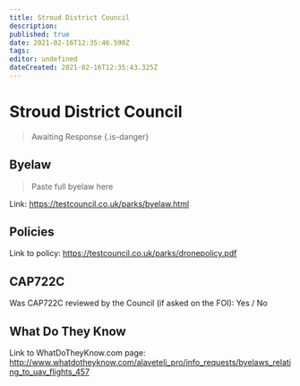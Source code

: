 ```yaml
---
title: Stroud District Council
description: 
published: true
date: 2021-02-16T12:35:46.590Z
tags: 
editor: undefined
dateCreated: 2021-02-16T12:35:43.325Z
---
```


# Stroud District Council
>  Awaiting Response
> {.is-danger}

## Byelaw
> Paste full byelaw here

Link:
https://testcouncil.co.uk/parks/byelaw.html

## Policies
Link to policy:
https://testcouncil.co.uk/parks/dronepolicy.pdf

## CAP722C

Was CAP722C reviewed by the Council (if asked on the FOI): Yes / No

## What Do They Know

Link to WhatDoTheyKnow.com page:
http://www.whatdotheyknow.com/alaveteli_pro/info_requests/byelaws_relating_to_uav_flights_457


